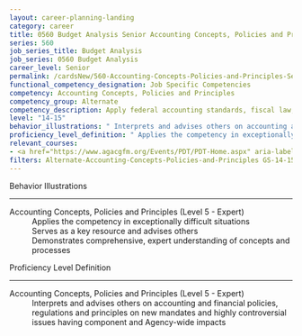 ```yaml
---
layout: career-planning-landing
category: career
title: 0560 Budget Analysis Senior Accounting Concepts, Policies and Principles
series: 560
job_series_title: Budget Analysis
job_series: 0560 Budget Analysis
career_level: Senior
permalink: /cardsNew/560-Accounting-Concepts-Policies-and-Principles-Senior
functional_competency_designation: Job Specific Competencies
competency: Accounting Concepts, Policies and Principles
competency_group: Alternate
competency_description: Apply federal accounting standards, fiscal law, policies, regulations, principles, standards, internal controls and procedures to financial management activities
level: "14-15"
behavior_illustrations: " Interprets and advises others on accounting and financial policies, regulations and principles on new mandates and highly controversial issues having component and Agency-wide impacts"
proficiency_level_definition: " Applies the competency in exceptionally difficult situations  Serves as a key resource and advises others  Demonstrates comprehensive, expert understanding of concepts and processes"
relevant_courses: 
- <a href="https://www.agacgfm.org/Events/PDT/PDT-Home.aspx" aria-label="Professional Development Training (PDT) - multi-competency training - https://www.agacgfm.org/Events/PDT/PDT-Home.aspx">Professional Development Training (PDT) - multi-competency training</a>, AGA
filters: Alternate-Accounting-Concepts-Policies-and-Principles GS-14-15 series-0560
---
```


<div class="desktop:grid-col-6 margin-y-3">
  <div class="border-top-2 bg-white padding-3 shadow-5 height-full members-hover border-1px button-border border-top-blue radius-lg">
    <p class="text-bold label-color font-size-21">Behavior Illustrations</p>
    <hr class="hr-green"/>
    <dl class="text-base card-content-color"><dt>Accounting Concepts, Policies and Principles (Level 5 - Expert)</dt><dd>Applies the competency in exceptionally difficult situations </dd><dd>Serves as a key resource and advises others </dd><dd>Demonstrates comprehensive, expert understanding of concepts and processes</dd></dl>
  </div>
</div>
<div class="desktop:grid-col-6 margin-y-3">
  <div class="border-top-2 bg-white padding-3 shadow-5 height-full members-hover border-1px button-border border-top-blue radius-lg">
    <p class="text-bold label-color font-size-21">Proficiency Level Definition</p>
     <hr class="hr-green"/>
    <dl class="text-base card-content-color"><dt>Accounting Concepts, Policies and Principles (Level 5 - Expert)</dt><dd>Interprets and advises others on accounting and financial policies, regulations and principles on new mandates and highly controversial issues having component and Agency-wide impacts</dd></dl>
  </div>
</div>
